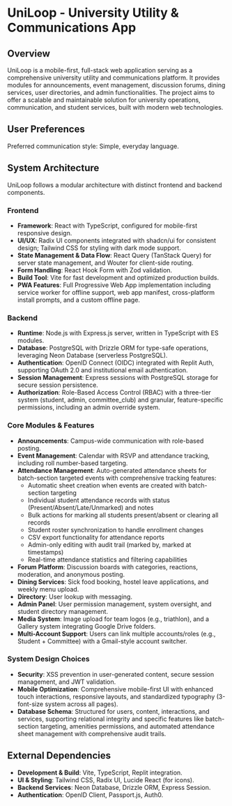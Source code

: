 # UniLoop - University Utility & Communications App

## Overview
UniLoop is a mobile-first, full-stack web application serving as a comprehensive university utility and communications platform. It provides modules for announcements, event management, discussion forums, dining services, user directories, and admin functionalities. The project aims to offer a scalable and maintainable solution for university operations, communication, and student services, built with modern web technologies.

## User Preferences
Preferred communication style: Simple, everyday language.

## System Architecture
UniLoop follows a modular architecture with distinct frontend and backend components.

### Frontend
- **Framework**: React with TypeScript, configured for mobile-first responsive design.
- **UI/UX**: Radix UI components integrated with shadcn/ui for consistent design; Tailwind CSS for styling with dark mode support.
- **State Management & Data Flow**: React Query (TanStack Query) for server state management, and Wouter for client-side routing.
- **Form Handling**: React Hook Form with Zod validation.
- **Build Tool**: Vite for fast development and optimized production builds.
- **PWA Features**: Full Progressive Web App implementation including service worker for offline support, web app manifest, cross-platform install prompts, and a custom offline page.

### Backend
- **Runtime**: Node.js with Express.js server, written in TypeScript with ES modules.
- **Database**: PostgreSQL with Drizzle ORM for type-safe operations, leveraging Neon Database (serverless PostgreSQL).
- **Authentication**: OpenID Connect (OIDC) integrated with Replit Auth, supporting OAuth 2.0 and institutional email authentication.
- **Session Management**: Express sessions with PostgreSQL storage for secure session persistence.
- **Authorization**: Role-Based Access Control (RBAC) with a three-tier system (student, admin, committee_club) and granular, feature-specific permissions, including an admin override system.

### Core Modules & Features
- **Announcements**: Campus-wide communication with role-based posting.
- **Event Management**: Calendar with RSVP and attendance tracking, including roll number-based targeting.
- **Attendance Management**: Auto-generated attendance sheets for batch-section targeted events with comprehensive tracking features:
  - Automatic sheet creation when events are created with batch-section targeting
  - Individual student attendance records with status (Present/Absent/Late/Unmarked) and notes
  - Bulk actions for marking all students present/absent or clearing all records
  - Student roster synchronization to handle enrollment changes
  - CSV export functionality for attendance reports
  - Admin-only editing with audit trail (marked by, marked at timestamps)
  - Real-time attendance statistics and filtering capabilities
- **Forum Platform**: Discussion boards with categories, reactions, moderation, and anonymous posting.
- **Dining Services**: Sick food booking, hostel leave applications, and weekly menu upload.
- **Directory**: User lookup with messaging.
- **Admin Panel**: User permission management, system oversight, and student directory management.
- **Media System**: Image upload for team logos (e.g., triathlon), and a Gallery system integrating Google Drive folders.
- **Multi-Account Support**: Users can link multiple accounts/roles (e.g., Student + Committee) with a Gmail-style account switcher.

### System Design Choices
- **Security**: XSS prevention in user-generated content, secure session management, and JWT validation.
- **Mobile Optimization**: Comprehensive mobile-first UI with enhanced touch interactions, responsive layouts, and standardized typography (3-font-size system across all pages).
- **Database Schema**: Structured for users, content, interactions, and services, supporting relational integrity and specific features like batch-section targeting, amenities permissions, and automated attendance sheet management with comprehensive audit trails.

## External Dependencies
- **Development & Build**: Vite, TypeScript, Replit integration.
- **UI & Styling**: Tailwind CSS, Radix UI, Lucide React (for icons).
- **Backend Services**: Neon Database, Drizzle ORM, Express Session.
- **Authentication**: OpenID Client, Passport.js, Auth0.